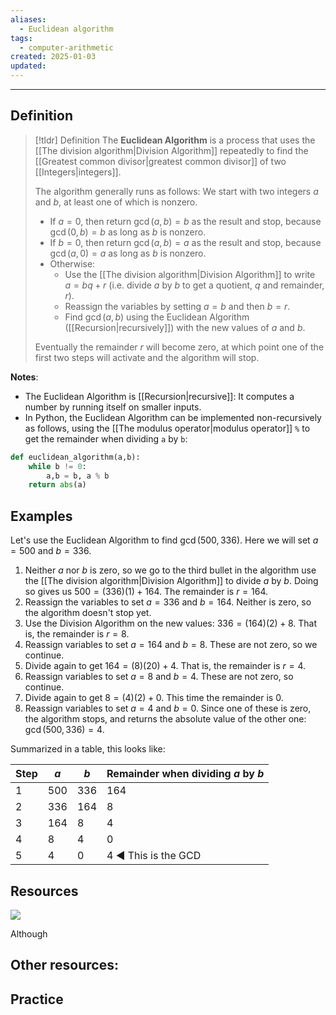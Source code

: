 ```yaml
---
aliases:
  - Euclidean algorithm
tags:
  - computer-arithmetic
created: 2025-01-03
updated:
---
```

---
## Definition 

> [!tldr] Definition
> The **Euclidean Algorithm** is a process that uses the [[The division algorithm|Division Algorithm]] repeatedly to find the [[Greatest common divisor|greatest common divisor]] of two [[Integers|integers]]. 
> 
> The algorithm generally runs as follows: We start with two integers $a$ and $b$, at least one of which is nonzero. 
> 
> - If $a = 0$, then return $\gcd(a,b) = b$ as the result and stop, because $\gcd(0,b) = b$ as long as $b$ is nonzero. 
> - If $b = 0$, then return $\gcd(a,b) = a$ as the result and stop, because $\gcd(a,0) = a$ as long as $b$ is nonzero. 
> - Otherwise: 
> 	- Use the [[The division algorithm|Division Algorithm]] to write $a = bq + r$ (i.e. divide $a$ by $b$ to get a quotient, $q$ and remainder, $r$).
> 	- Reassign the variables by setting $a = b$ and then $b = r$. 
> 	- Find $\gcd(a,b)$ using the Euclidean Algorithm ([[Recursion|recursively]]) with the new values of $a$ and $b$. 
> 	  
> Eventually the remainder $r$ will become zero, at which point one of the first two steps will activate and the algorithm will stop. 


**Notes**: 
- The Euclidean Algorithm is [[Recursion|recursive]]: It computes a number by running itself on smaller inputs. 
- In Python, the Euclidean Algorithm can be implemented non-recursively as follows, using the [[The modulus operator|modulus operator]] `%` to get the remainder when dividing `a` by `b`:
```python
def euclidean_algorithm(a,b):
	while b != 0:
		a,b = b, a % b
	return abs(a)
```

## Examples 

Let's use the Euclidean Algorithm to find $\gcd(500,336)$. Here we will set $a = 500$ and $b = 336$. 

1. Neither $a$ nor $b$ is zero, so we go to the third bullet in the algorithm use the [[The division algorithm|Division Algorithm]] to divide $a$ by $b$. Doing so gives us $500 = (336)(1) + 164$. The remainder is $r = 164$. 
2. Reassign the variables to set $a = 336$ and $b = 164$. Neither is zero, so the algorithm doesn't stop yet. 
3. Use the Division Algorithm on the new values: $336 = (164)(2) + 8$. That is, the remainder is $r = 8$. 
4. Reassign variables to set $a = 164$ and $b = 8$. These are not zero, so we continue. 
5. Divide again to get $164 = (8)(20) + 4$. That is, the remainder is $r = 4$. 
6. Reassign variables to set $a = 8$ and $b = 4$. These are not zero, so continue. 
7. Divide again to get $8 = (4)(2) + 0$. This time the remainder is $0$. 
8. Reassign variables to set $a = 4$ and $b=0$. Since one of these is zero, the algorithm stops, and returns the absolute value of the other one: $\gcd(500,336) = 4$. 

Summarized in a table, this looks like:

| Step | $a$ | $b$ | Remainder when dividing $a$ by $b$ |
| ---- | --- | --- | ---------------------------------- |
| 1    | 500 | 336 | 164                                |
| 2    | 336 | 164 | 8                                  |
| 3    | 164 | 8   | 4                                  |
| 4    | 8   | 4   | 0                                  |
| 5    | 4   | 0   | 4 ◀ This is the GCD                |
 
## Resources 

![](https://www.youtube.com/watch?v=JUzYl1TYMcU)

Although 


Other resources: 
- 

## Practice 
